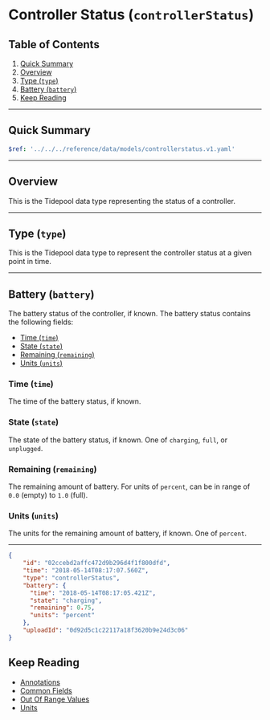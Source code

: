 # Controller Status (`controllerStatus`)<!-- omit in toc -->

## Table of Contents<!-- omit in toc -->

1. [Quick Summary](#quick-summary)
2. [Overview](#overview)
3. [Type (`type`)](#type-type)
4. [Battery (`battery`)](#battery-battery)
5. [Keep Reading](#keep-reading)

---

## Quick Summary

```yaml json_schema
$ref: '../../../reference/data/models/controllerstatus.v1.yaml'
```

---

## Overview

This is the Tidepool data type representing the status of a controller.

---

## Type (`type`)

This is the Tidepool data type to represent the controller status at a given point in time.

---

## Battery (`battery`)

The battery status of the controller, if known. The battery status contains the following fields:

* [Time (`time`)](#time-time)
* [State (`state`)](#state-state)
* [Remaining (`remaining`)](#remaining-remaining)
* [Units (`units`)](#units-units)

### Time (`time`)<!-- omit in toc -->

The time of the battery status, if known.

### State (`state`)<!-- omit in toc -->

The state of the battery status, if known. One of `charging`, `full`, or `unplugged`.

### Remaining (`remaining`)<!-- omit in toc -->

The remaining amount of battery. For units of `percent`, can be in range of `0.0` (empty) to `1.0` (full).

### Units (`units`)<!-- omit in toc -->

The units for the remaining amount of battery, if known. One of `percent`.

---

```json title="Example" lineNumbers=true
{
    "id": "02ccebd2affc472d9b296d4f1f800dfd",
    "time": "2018-05-14T08:17:07.560Z",
    "type": "controllerStatus",
    "battery": {
      "time": "2018-05-14T08:17:05.421Z",
      "state": "charging",
      "remaining": 0.75,
      "units": "percent"
    },
    "uploadId": "0d92d5c1c22117a18f3620b9e24d3c06"
}
```

## Keep Reading

* [Annotations](../annotations.md)
* [Common Fields](../common-fields.md)
* [Out Of Range Values](../oor-values.md)
* [Units](../units.md)
